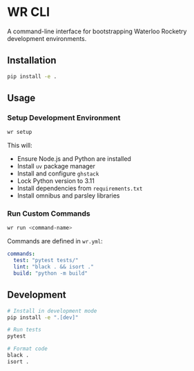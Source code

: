 # WR CLI

A command-line interface for bootstrapping Waterloo Rocketry development environments.

## Installation

```bash
pip install -e .
```

## Usage

### Setup Development Environment

```bash
wr setup
```

This will:

- Ensure Node.js and Python are installed
- Install `uv` package manager
- Install and configure `ghstack`
- Lock Python version to 3.11
- Install dependencies from `requirements.txt`
- Install omnibus and parsley libraries

### Run Custom Commands

```bash
wr run <command-name>
```

Commands are defined in `wr.yml`:

```yaml
commands:
  test: "pytest tests/"
  lint: "black . && isort ."
  build: "python -m build"
```

## Development

```bash
# Install in development mode
pip install -e ".[dev]"

# Run tests
pytest

# Format code
black .
isort .
```
